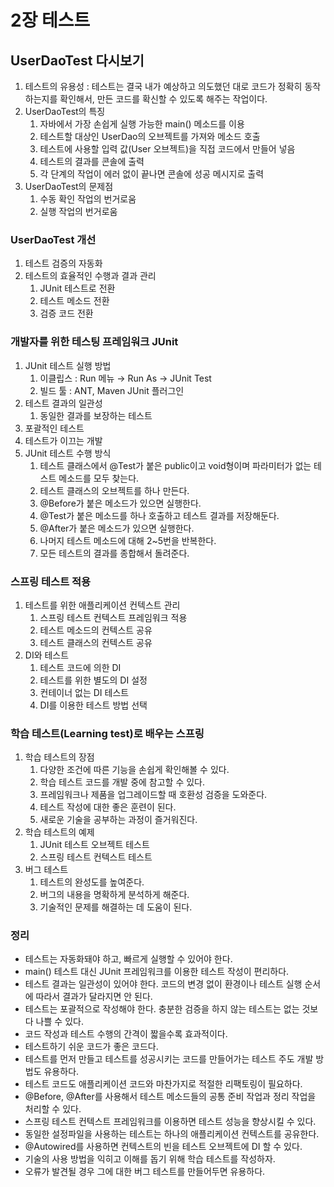 # 2장 테스트

## UserDaoTest 다시보기

1. 테스트의 유용성 : 테스트는 결국 내가 예상하고 의도했던 대로 코드가 정확히 동작하는지를 확인해서, 만든 코드를 확신할 수 있도록 해주는 작업이다.
2. UserDaoTest의 특징
    1. 자바에서 가장 손쉽게 실행 가능한 main() 메소드를 이용
    2. 테스트할 대상인 UserDao의 오브젝트를 가져와 메소드 호출
    3. 테스트에 사용할 입력 값(User 오브젝트)을 직접 코드에서 만들어 넣음
    4. 테스트의 결과를 콘솔에 출력
    5. 각 단계의 작업이 에러 없이 끝나면 콘솔에 성공 메시지로 출력
3. UserDaoTest의 문제점
    1. 수동 확인 작업의 번거로움
    2. 실행 작업의 번거로움

### UserDaoTest 개선

1. 테스트 검증의 자동화
2. 테스트의 효율적인 수행과 결과 관리
    1. JUnit 테스트로 전환
    2. 테스트 메소드 전환
    3. 검증 코드 전환

### 개발자를 위한 테스팅 프레임워크 JUnit

1. JUnit 테스트 실행 방법
    1. 이클립스 : Run 메뉴 → Run As → JUnit Test
    2. 빌드 툴 : ANT, Maven JUnit 플러그인
2. 테스트 결과의 일관성
    1. 동일한 결과를 보장하는 테스트
3. 포괄적인 테스트
4. 테스트가 이끄는 개발
5. JUnit 테스트 수행 방식
    1. 테스트 클래스에서 @Test가 붙은 public이고 void형이며 파라미터가 없는 테스트 메소드를 모두 찾는다.
    2. 테스트 클래스의 오브젝트를 하나 만든다.
    3. @Before가 붙은 메소드가 있으면 실행한다.
    4. @Test가 붙은 메소드를 하나 호출하고 테스트 결과를 저장해둔다.
    5. @After가 붙은 메소드가 있으면 실행한다.
    6. 나머지 테스트 메소드에 대해 2~5번을 반복한다.
    7. 모든 테스트의 결과를 종합해서 돌려준다.

### 스프링 테스트 적용

1. 테스트를 위한 애플리케이션 컨텍스트 관리
    1. 스프링 테스트 컨텍스트 프레임워크 적용
    2. 테스트 메소드의 컨텍스트 공유
    3. 테스트 클래스의 컨텍스트 공유
2. DI와 테스트
    1. 테스트 코드에 의한 DI
    2. 테스트를 위한 별도의 DI 설정
    3. 컨테이너 없는 DI 테스트
    4. DI를 이용한 테스트 방법 선택

### 학습 테스트(Learning test)로 배우는 스프링

1. 학습 테스트의 장점
    1. 다양한 조건에 따른 기능을 손쉽게 확인해볼 수 있다.
    2. 학습 테스트 코드를 개발 중에 참고할 수 있다.
    3. 프레임워크나 제품을 업그레이드할 때 호환성 검증을 도와준다.
    4. 테스트 작성에 대한 좋은 훈련이 된다.
    5. 새로운 기술을 공부하는 과정이 즐거워진다.
2. 학습 테스트의 예제
    1. JUnit 테스트 오브젝트 테스트
    2. 스프링 테스트 컨텍스트 테스트
3. 버그 테스트
    1. 테스트의 완성도를 높여준다.
    2. 버그의 내용을 명확하게 분석하게 해준다.
    3. 기술적인 문제를 해결하는 데 도움이 된다.

### 정리

- 테스트는 자동화돼야 하고, 빠르게 실행할 수 있어야 한다.
- main() 테스트 대신 JUnit 프레임워크를 이용한 테스트 작성이 편리하다.
- 테스트 결과는 일관성이 있어야 한다. 코드의 변경 없이 환경이나 테스트 실행 순서에 따라서 결과가 달라지면 안 된다.
- 테스트는 포괄적으로 작성해야 한다. 충분한 검증을 하지 않는 테스트는 없는 것보다 나쁠 수 있다.
- 코드 작성과 테스트 수행의 간격이 짧을수록 효과적이다.
- 테스트하기 쉬운 코드가 좋은 코드다.
- 테스트를 먼저 만들고 테스트를 성공시키는 코드를 만들어가는 테스트 주도 개발 방법도 유용하다.
- 테스트 코드도 애플리케이션 코드와 마찬가지로 적절한 리팩토링이 필요하다.
- @Before, @After를 사용해서 테스트 메소드들의 공통 준비 작업과 정리 작업을 처리할 수 있다.
- 스프링 테스트 컨텍스트 프레임워크를 이용하면 테스트 성능을 향상시킬 수 있다.
- 동일한 설정파일을 사용하는 테스트는 하나의 애플리케이션 컨텍스트를 공유한다.
- @Autowired를 사용하면 컨텍스트의 빈을 테스트 오브젝트에 DI 할 수 있다.
- 기술의 사용 방법을 익히고 이해를 돕기 위해 학습 테스트를 작성하자.
- 오류가 발견될 경우 그에 대한 버그 테스트를 만들어두면 유용하다.